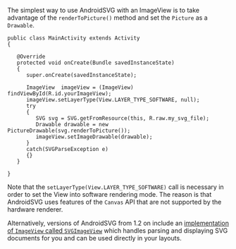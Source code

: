 The simplest way to use AndroidSVG with an ImageView is to take advantage of the `renderToPicture()` method and set the `Picture` as a `Drawable`.

```
public class MainActivity extends Activity
{

   @Override
   protected void onCreate(Bundle savedInstanceState)
   {
      super.onCreate(savedInstanceState);

      ImageView  imageView = (ImageView) findViewById(R.id.yourImageView);
      imageView.setLayerType(View.LAYER_TYPE_SOFTWARE, null);
      try
      {
         SVG svg = SVG.getFromResource(this, R.raw.my_svg_file);
         Drawable drawable = new PictureDrawable(svg.renderToPicture());
         imageView.setImageDrawable(drawable);
      }
      catch(SVGParseException e)
      {}
   }

}
```

Note that the `setLayerType(View.LAYER_TYPE_SOFTWARE)` call is necessary in order to set the View into software rendering mode.  The reason is that AndroidSVG uses features of the `Canvas` API that are not supported by the hardware renderer.

Alternatively, versions of AndroidSVG from 1.2 on include an [implementation of `ImageView` called `SVGImageView`](SVGImageView.md) which handles parsing and displaying SVG documents for you and can be used directly in your layouts.
